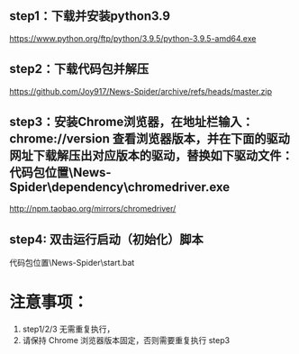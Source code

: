 ## step1：下载并安装python3.9
https://www.python.org/ftp/python/3.9.5/python-3.9.5-amd64.exe

## step2：下载代码包并解压
https://github.com/Joy917/News-Spider/archive/refs/heads/master.zip

## step3：安装Chrome浏览器，在地址栏输入：chrome://version 查看浏览器版本，并在下面的驱动网址下载解压出对应版本的驱动，替换如下驱动文件：代码包位置\News-Spider\dependency\chromedriver.exe
http://npm.taobao.org/mirrors/chromedriver/

## step4: 双击运行启动（初始化）脚本
代码包位置\News-Spider\start.bat

# 注意事项：
1. step1/2/3 无需重复执行，
2. 请保持 Chrome 浏览器版本固定，否则需要重复执行 step3

